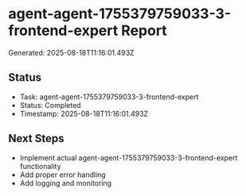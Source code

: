 # agent-agent-1755379759033-3-frontend-expert Report

Generated: 2025-08-18T11:16:01.493Z

## Status
- Task: agent-agent-1755379759033-3-frontend-expert
- Status: Completed
- Timestamp: 2025-08-18T11:16:01.493Z

## Next Steps
- Implement actual agent-agent-1755379759033-3-frontend-expert functionality
- Add proper error handling
- Add logging and monitoring
